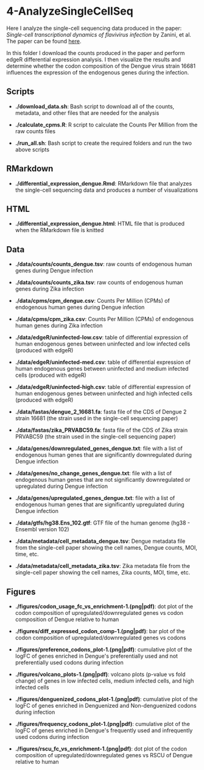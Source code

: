 # 4-AnalyzeSingleCellSeq

Here I analyze the single-cell sequencing data produced in the paper: *Single-cell transcriptional dynamics of flavivirus infection* by Zanini, et al. The paper can be found [here](https://elifesciences.org/articles/32942#s4).

In this folder I download the counts produced in the paper and perform edgeR differential expression analysis. I then visualize the results and determine whether the codon composition of the Dengue virus strain 16681 influences the expression of the endogenous genes during the infection.

## Scripts

+ **./download_data.sh**: Bash script to download all of the counts, metadata, and other files that are needed for the analysis

+ **./calculate_cpms.R**: R script to calculate the Counts Per Million from the raw counts files

+ **./run_all.sh**: Bash script to create the required folders and run the two above scripts

## RMarkdown

+ **./differential_expression_dengue.Rmd**: RMarkdown file that analyzes the single-cell sequencing data and produces a number of visualizations

## HTML

+ **./differential_expression_dengue.html**: HTML file that is produced when the RMarkdown file is knitted

## Data

+ **./data/counts/counts_dengue.tsv**: raw counts of endogenous human genes during Dengue infection

+ **./data/counts/counts_zika.tsv**: raw counts of endogenous human genes during Zika infection

+ **./data/cpms/cpm_dengue.csv**: Counts Per Million (CPMs) of endogenous human genes during Dengue infection

+ **./data/cpms/cpm_zika.csv**: Counts Per Million (CPMs) of endogenous human genes during Zika infection

+ **./data/edgeR/uninfected-low.csv**: table of differential expression of human endogenous genes between uninfected and low infected cells (produced with edgeR)

+ **./data/edgeR/uninfected-med.csv**: table of differential expression of human endogenous genes between uninfected and medium infected cells (produced with edgeR)

+ **./data/edgeR/uninfected-high.csv**: table of differential expression of human endogenous genes between uninfected and high infected cells (produced with edgeR)

+ **./data/fastas/dengue_2_16681.fa**: fasta file of the CDS of Dengue 2 strain 16681 (the strain used in the single-cell sequencing paper)

+ **./data/fastas/zika_PRVABC59.fa**: fasta file of the CDS of Zika strain PRVABC59 (the strain used in the single-cell sequencing paper)

+ **./data/genes/downregulated_genes_dengue.txt**: file with a list of endogenous human genes that are significantly downregulated during Dengue infection

+ **./data/genes/no_change_genes_dengue.txt**: file with a list of endogenous human genes that are not significantly downregulated or upregulated during Dengue infection

+ **./data/genes/upregulated_genes_dengue.txt**: file with a list of endogenous human genes that are significantly upregulated during Dengue infection

+ **./data/gtfs/hg38.Ens_102.gtf**: GTF file of the human genome (hg38 - Ensembl version 102)

+ **./data/metadata/cell_metadata_dengue.tsv**: Dengue metadata file from the single-cell paper showing the cell names, Dengue counts, MOI, time, etc.

+ **./data/metadata/cell_metadata_zika.tsv**: Zika metadata file from the single-cell paper showing the cell names, Zika counts, MOI, time, etc.

## Figures

+ **./figures/codon_usage_fc_vs_enrichment-1.(png|pdf)**: dot plot of the codon composition of upregulated/downregulated genes vs codon composition of Dengue relative to human

+ **./figures/diff_expressed_codon_comp-1.(png|pdf)**: bar plot of the codon composition of upregulated/downregulated genes vs codons

+ **./figures/preference_codons_plot-1.(png|pdf)**: cumulative plot of the logFC of genes enriched in Dengue's preferentially used and not preferentially used codons during infection

+ **./figures/volcano_plots-1.(png|pdf)**: volcano plots (p-value vs fold change) of genes in low infected cells, medium infected cells, and high infected cells

+ **./figures/denguenized_codons_plot-1.(png|pdf)**: cumulative plot of the logFC of genes enriched in Denguenized and Non-denguenized codons during infection

+ **./figures/frequency_codons_plot-1.(png|pdf)**: cumulative plot of the logFC of genes enriched in Dengue's frequently used and infrequently used codons during infection

+ **./figures/rscu_fc_vs_enrichment-1.(png|pdf)**: dot plot of the codon composition of upregulated/downregulated genes vs RSCU of Dengue relative to human
